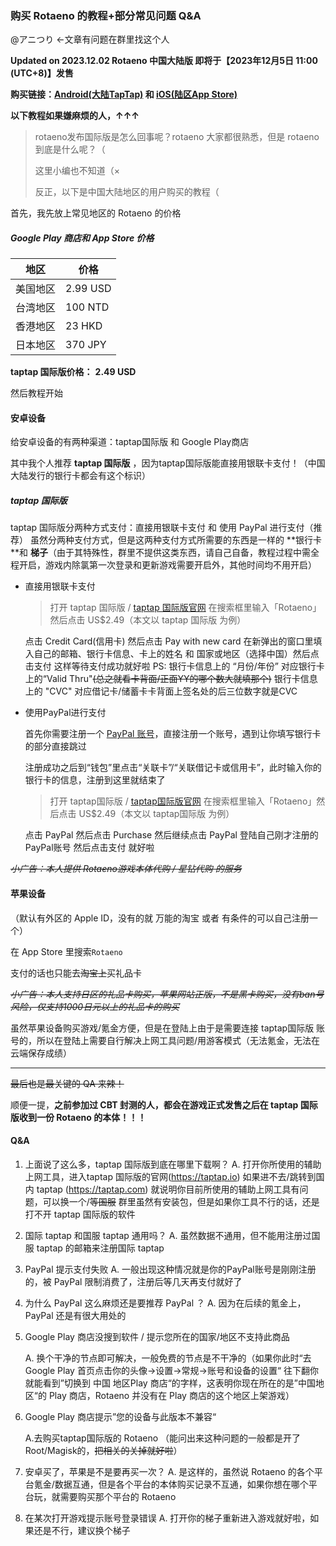 ### 购买 Rotaeno 的教程+部分常见问题 Q&A

@アニつり ←文章有问题在群里找这个人

**Updated on 2023.12.02
Rotaeno 中国大陆版 即将于【2023年12月5日 11:00 (UTC+8)】发售**

**购买链接：[Android(大陆TapTap)](https://www.taptap.cn/app/166257) 和 [iOS(陆区App Store)](https://apps.apple.com/cn/app/id6466390901)**

**以下教程如果嫌麻烦的人，↑↑↑**



> rotaeno发布国际版是怎么回事呢？rotaeno 大家都很熟悉，但是 rotaeno 到底是什么呢？（
>
> 这里小编也不知道（×
>
> 反正，以下是中国大陆地区的用户购买的教程（

首先，我先放上常见地区的 Rotaeno 的价格

#####    Google Play 商店和 App Store 价格

| 地区     | 价格     |
| -------- | -------- |
| 美国地区 | 2.99 USD |
| 台湾地区 | 100 NTD  |
| 香港地区 | 23 HKD   |
| 日本地区 | 370 JPY  |

   **taptap 国际版价格：** **2.49 USD**

然后教程开始

#### 安卓设备

  给安卓设备的有两种渠道：taptap国际版 和 Google Play商店

  其中我个人推荐 **taptap 国际版** ，因为taptap国际版能直接用银联卡支付！（中国大陆发行的银行卡都会有这个标识）

##### taptap 国际版

taptap 国际版分两种方式支付：直接用银联卡支付 和 使用 PayPal 进行支付（推荐）
虽然分两种支付方式，但是这两种支付方式所需要的东西是一样的
    **银行卡 **和 **梯子**（由于其特殊性，群里不提供这类东西，请自己自备，教程过程中需全程开启，游戏内除氯第一次登录和更新游戏需要开启外，其他时间均不用开启）

- 直接用银联卡支付

  > 打开 taptap 国际版 / [taptap 国际版官网](https://taptap.io) 在搜索框里输入「Rotaeno」然后点击 US$2.49（本文以 taptap 国际版 为例）

  点击 Credit Card(信用卡) 然后点击 Pay with new card 在新弹出的窗口里填入自己的邮箱、银行卡信息、卡上的姓名 和 国家或地区（选择中国）然后点击支付 这样等待支付成功就好啦
  PS: 银行卡信息上的 “月份/年份” 对应银行卡上的“Valid Thru"~~(总之就看卡背面/正面YY的哪个数大就填那个)~~ 
        银行卡信息上的 "CVC" 对应借记卡/储蓄卡卡背面上签名处的后三位数字就是CVC

- 使用PayPal进行支付

  首先你需要注册一个 [PayPal 账号](https://paypal.com/)，直接注册一个账号，遇到让你填写银行卡的部分直接跳过

  注册成功之后到“钱包”里点击“关联卡”/“关联借记卡或信用卡”，此时输入你的银行卡的信息，注册到这里就结束了

  > 打开 taptap国际版 / [taptap国际版官网](https://taptap.io) 在搜索框里输入「Rotaeno」然后点击 US$2.49（本文以 taptap国际版 为例）

  点击 PayPal 然后点击 Purchase 然后继续点击 PayPal 登陆自己刚才注册的PayPal账号 然后点击支付 就好啦

*~~小广告：本人提供 Rotaeno游戏本体代购 / 星钻代购 的服务~~*


#### 苹果设备

（默认有外区的 Apple ID，没有的就 万能的淘宝 或者 有条件的可以自己注册一个）

在 App Store 里搜索`Rotaeno`

支付的话也只能去~~淘宝上~~买礼品卡 

*~~小广告：本人支持日区的礼品卡购买，苹果网站正版，不是黑卡购买，没有ban号风险，仅支持1000日元以上的礼品卡的购买~~*



虽然苹果设备购买游戏/氪金方便，但是在登陆上由于是需要连接 taptap国际版 账号的，所以在登陆上需要自行解决上网工具问题/用游客模式（无法氪金，无法在云端保存成绩）

---

~~最后也是最关键的 QA 来辣！~~

顺便一提，**之前参加过 CBT 封测的人，都会在游戏正式发售之后在 taptap 国际版收到一份 Rotaeno 的本体！！！** 

#### Q&A

1. 上面说了这么多，taptap 国际版到底在哪里下载啊？
   A. 打开你所使用的辅助上网工具，进入taptap 国际版的官网(https://taptap.io) 
        如果进不去/跳转到国内 taptap (https://taptap.com) 就说明你目前所使用的辅助上网工具有问题，可以换一个/~~等国服~~
        群里虽然有安装包，但是如果你工具不行的话，还是打不开 taptap 国际版的软件

2. 国际 taptap 和国服 taptap 通用吗？
   A. 虽然数据不通用，但不能用注册过国服 taptap 的邮箱来注册国际 taptap

3. PayPal 提示支付失败
   A. 一般出现这种情况就是你的PayPal账号是刚刚注册的，被 PayPal 限制消费了，注册后等几天再支付就好了

4. 为什么 PayPal 这么麻烦还是要推荐 PayPal ？
   A. 因为在后续的氪金上，PayPal 还是有很大用处的

5. Google Play 商店没搜到软件 / 提示您所在的国家/地区不支持此商品

   A. 换个干净的节点即可解决，一般免费的节点是不干净的（如果你此时“去 Google Play 首页点击你的头像→设置→常规→账号和设备的设置“ 往下翻你就能看到”切换到 中国 地区Play 商店“的字样，这表明你现在所在的是”中国地区“的 Play 商店，Rotaeno 并没有在 Play 商店的这个地区上架游戏）

6. Google Play 商店提示”您的设备与此版本不兼容“

   A.去购买taptap国际版的 Rotaeno
   （能问出来这种问题的一般都是开了Root/Magisk的，~~把相关的关掉就好啦~~）

7. 安卓买了，苹果是不是要再买一次？
   A. 是这样的，虽然说 Rotaeno 的各个平台氪金/数据互通，但是各个平台的本体购买记录不互通，如果你想在哪个平台玩，就需要购买那个平台的 Rotaeno

8. 在某次打开游戏提示账号登录错误
   A. 打开你的梯子重新进入游戏就好啦，如果还是不行，建议换个梯子
